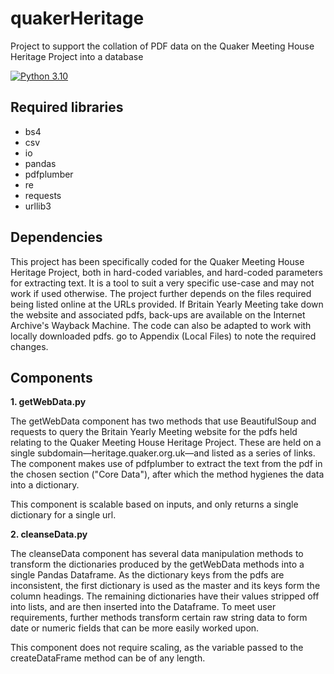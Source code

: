 # quakerHeritage
Project to support the collation of PDF data on the Quaker Meeting House Heritage Project into a database

[![Python 3.10](https://img.shields.io/badge/python-3.10-blue.svg)](https://www.python.org/downloads/release/python-3100/)

## Required libraries

* bs4
* csv
* io
* pandas
* pdfplumber
* re
* requests
* urllib3

## Dependencies

This project has been specifically coded for the Quaker Meeting House Heritage Project, both in hard-coded variables, and hard-coded parameters for extracting text. It is a tool to suit a very specific use-case and may not work if used otherwise. The project further depends on the files required being listed online at the URLs provided. If Britain Yearly Meeting take down the website and associated pdfs, back-ups are available on the Internet Archive's Wayback Machine. The code can also be adapted to work with locally downloaded pdfs. go to Appendix (Local Files) to note the required changes. 

## Components

**1. getWebData.py**

The getWebData component has two methods that use BeautifulSoup and requests to query the Britain Yearly Meeting website for the pdfs held relating to the Quaker Meeting House Heritage Project. These are held on a single subdomain—heritage.quaker.org.uk—and listed as a series of links. The component makes use of pdfplumber to extract the text from the pdf in the chosen section ("Core Data"), after which the method hygienes the data into a dictionary. 

This component is scalable based on inputs, and only returns a single dictionary for a single url.
    
**2. cleanseData.py**

The cleanseData component has several data manipulation methods to transform the dictionaries produced by the getWebData methods into a single Pandas Dataframe. As the dictionary keys from the pdfs are inconsistent, the first dictionary is used as the master and its keys form the column headings. The remaining dictionaries have their values stripped off into lists, and are then inserted into the Dataframe. To meet user requirements, further methods transform certain raw string data to form date or numeric fields that can be more easily worked upon.

This component does not require scaling, as the variable passed to the createDataFrame method can be of any length. 
